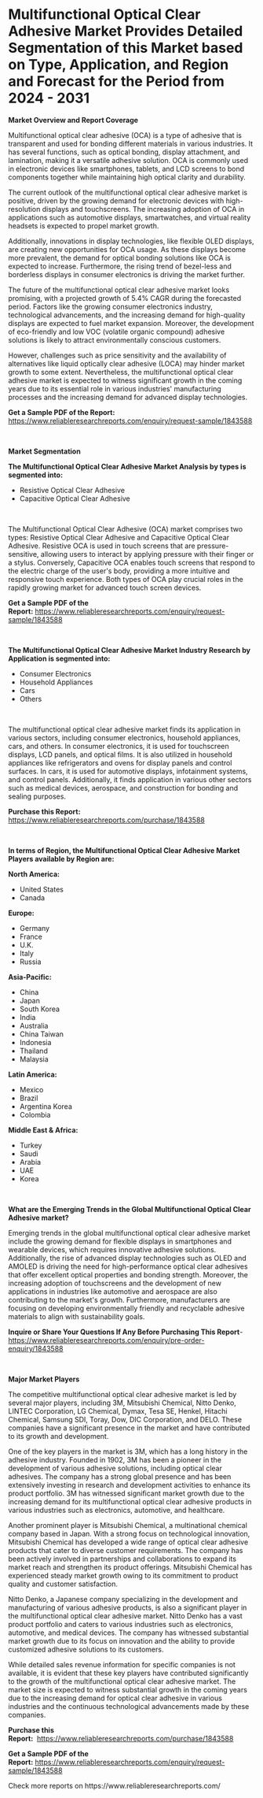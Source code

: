 <p><h1>Multifunctional Optical Clear Adhesive Market Provides Detailed Segmentation of this Market based on Type, Application, and Region and Forecast for the Period from 2024 - 2031</h1></p><p><strong>Market Overview and Report Coverage</strong></p>
<p><p>Multifunctional optical clear adhesive (OCA) is a type of adhesive that is transparent and used for bonding different materials in various industries. It has several functions, such as optical bonding, display attachment, and lamination, making it a versatile adhesive solution. OCA is commonly used in electronic devices like smartphones, tablets, and LCD screens to bond components together while maintaining high optical clarity and durability.</p><p>The current outlook of the multifunctional optical clear adhesive market is positive, driven by the growing demand for electronic devices with high-resolution displays and touchscreens. The increasing adoption of OCA in applications such as automotive displays, smartwatches, and virtual reality headsets is expected to propel market growth.</p><p>Additionally, innovations in display technologies, like flexible OLED displays, are creating new opportunities for OCA usage. As these displays become more prevalent, the demand for optical bonding solutions like OCA is expected to increase. Furthermore, the rising trend of bezel-less and borderless displays in consumer electronics is driving the market further.</p><p>The future of the multifunctional optical clear adhesive market looks promising, with a projected growth of 5.4% CAGR during the forecasted period. Factors like the growing consumer electronics industry, technological advancements, and the increasing demand for high-quality displays are expected to fuel market expansion. Moreover, the development of eco-friendly and low VOC (volatile organic compound) adhesive solutions is likely to attract environmentally conscious customers.</p><p>However, challenges such as price sensitivity and the availability of alternatives like liquid optically clear adhesive (LOCA) may hinder market growth to some extent. Nevertheless, the multifunctional optical clear adhesive market is expected to witness significant growth in the coming years due to its essential role in various industries' manufacturing processes and the increasing demand for advanced display technologies.</p></p>
<p><strong>Get a Sample PDF of the Report:</strong> <a href="https://www.reliableresearchreports.com/enquiry/request-sample/1843588">https://www.reliableresearchreports.com/enquiry/request-sample/1843588</a></p>
<p>&nbsp;</p>
<p><strong>Market Segmentation</strong></p>
<p><strong>The Multifunctional Optical Clear Adhesive Market Analysis by types is segmented into:</strong></p>
<p><ul><li>Resistive Optical Clear Adhesive</li><li>Capacitive Optical Clear Adhesive</li></ul></p>
<p>&nbsp;</p>
<p><p>The Multifunctional Optical Clear Adhesive (OCA) market comprises two types: Resistive Optical Clear Adhesive and Capacitive Optical Clear Adhesive. Resistive OCA is used in touch screens that are pressure-sensitive, allowing users to interact by applying pressure with their finger or a stylus. Conversely, Capacitive OCA enables touch screens that respond to the electric charge of the user's body, providing a more intuitive and responsive touch experience. Both types of OCA play crucial roles in the rapidly growing market for advanced touch screen devices.</p></p>
<p><strong>Get a Sample PDF of the Report:</strong>&nbsp;<a href="https://www.reliableresearchreports.com/enquiry/request-sample/1843588">https://www.reliableresearchreports.com/enquiry/request-sample/1843588</a></p>
<p>&nbsp;</p>
<p><strong>The Multifunctional Optical Clear Adhesive Market Industry Research by Application is segmented into:</strong></p>
<p><ul><li>Consumer Electronics</li><li>Household Appliances</li><li>Cars</li><li>Others</li></ul></p>
<p>&nbsp;</p>
<p><p>The multifunctional optical clear adhesive market finds its application in various sectors, including consumer electronics, household appliances, cars, and others. In consumer electronics, it is used for touchscreen displays, LCD panels, and optical films. It is also utilized in household appliances like refrigerators and ovens for display panels and control surfaces. In cars, it is used for automotive displays, infotainment systems, and control panels. Additionally, it finds application in various other sectors such as medical devices, aerospace, and construction for bonding and sealing purposes.</p></p>
<p><strong>Purchase this Report:</strong>&nbsp; <a href="https://www.reliableresearchreports.com/purchase/1843588">https://www.reliableresearchreports.com/purchase/1843588</a></p>
<p>&nbsp;</p>
<p><strong>In terms of Region, the Multifunctional Optical Clear Adhesive Market Players available by Region are:</strong></p>
<p>
    <p> <strong> North America: </strong>
        <ul>
            <li>United States</li>
            <li>Canada</li>
        </ul>
        </p> 
    <p> <strong> Europe: </strong>
        <ul>
            <li>Germany</li>
            <li>France</li>
            <li>U.K.</li>
            <li>Italy</li>
            <li>Russia</li>
        </ul>
        </p> 
    <p> <strong> Asia-Pacific: </strong>
        <ul>
            <li>China</li>
            <li>Japan</li>
            <li>South Korea</li>
            <li>India</li>
            <li>Australia</li>
            <li>China Taiwan</li>
            <li>Indonesia</li>
            <li>Thailand</li>
            <li>Malaysia</li>
        </ul>
        </p> 
    <p> <strong> Latin America: </strong>
        <ul>
            <li>Mexico</li>
            <li>Brazil</li>
            <li>Argentina Korea</li>
            <li>Colombia</li>
        </ul>
        </p> 
    <p> <strong> Middle East & Africa: </strong>
        <ul>
            <li>Turkey</li>
            <li>Saudi</li>
            <li>Arabia</li>
            <li>UAE</li>
            <li>Korea</li>
        </ul>
    </p>
    </p>
<p>&nbsp;</p>
<p><strong>What are the Emerging Trends in the Global Multifunctional Optical Clear Adhesive market?</strong></p>
<p><p>Emerging trends in the global multifunctional optical clear adhesive market include the growing demand for flexible displays in smartphones and wearable devices, which requires innovative adhesive solutions. Additionally, the rise of advanced display technologies such as OLED and AMOLED is driving the need for high-performance optical clear adhesives that offer excellent optical properties and bonding strength. Moreover, the increasing adoption of touchscreens and the development of new applications in industries like automotive and aerospace are also contributing to the market's growth. Furthermore, manufacturers are focusing on developing environmentally friendly and recyclable adhesive materials to align with sustainability goals.</p></p>
<p><strong>Inquire or Share Your Questions If Any Before Purchasing This Report</strong>- <a href="https://www.reliableresearchreports.com/enquiry/pre-order-enquiry/1843588">https://www.reliableresearchreports.com/enquiry/pre-order-enquiry/1843588</a></p>
<p>&nbsp;</p>
<p><strong>Major Market Players</strong></p>
<p><p>The competitive multifunctional optical clear adhesive market is led by several major players, including 3M, Mitsubishi Chemical, Nitto Denko, LINTEC Corporation, LG Chemical, Dymax, Tesa SE, Henkel, Hitachi Chemical, Samsung SDI, Toray, Dow, DIC Corporation, and DELO. These companies have a significant presence in the market and have contributed to its growth and development.</p><p>One of the key players in the market is 3M, which has a long history in the adhesive industry. Founded in 1902, 3M has been a pioneer in the development of various adhesive solutions, including optical clear adhesives. The company has a strong global presence and has been extensively investing in research and development activities to enhance its product portfolio. 3M has witnessed significant market growth due to the increasing demand for its multifunctional optical clear adhesive products in various industries such as electronics, automotive, and healthcare.</p><p>Another prominent player is Mitsubishi Chemical, a multinational chemical company based in Japan. With a strong focus on technological innovation, Mitsubishi Chemical has developed a wide range of optical clear adhesive products that cater to diverse customer requirements. The company has been actively involved in partnerships and collaborations to expand its market reach and strengthen its product offerings. Mitsubishi Chemical has experienced steady market growth owing to its commitment to product quality and customer satisfaction.</p><p>Nitto Denko, a Japanese company specializing in the development and manufacturing of various adhesive products, is also a significant player in the multifunctional optical clear adhesive market. Nitto Denko has a vast product portfolio and caters to various industries such as electronics, automotive, and medical devices. The company has witnessed substantial market growth due to its focus on innovation and the ability to provide customized adhesive solutions to its customers.</p><p>While detailed sales revenue information for specific companies is not available, it is evident that these key players have contributed significantly to the growth of the multifunctional optical clear adhesive market. The market size is expected to witness substantial growth in the coming years due to the increasing demand for optical clear adhesive in various industries and the continuous technological advancements made by these companies.</p></p>
<p><strong>Purchase this Report:</strong>&nbsp;&nbsp;<a href="https://www.reliableresearchreports.com/purchase/1843588">https://www.reliableresearchreports.com/purchase/1843588</a></p>
<p></p>
<p><strong>Get a Sample PDF of the Report:</strong>&nbsp;<a href="https://www.reliableresearchreports.com/enquiry/request-sample/1843588">https://www.reliableresearchreports.com/enquiry/request-sample/1843588</a></p>
<p>Check more reports on https://www.reliableresearchreports.com/</p>